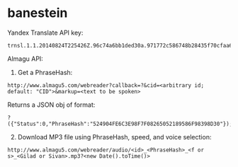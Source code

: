 banestein
=========

Yandex Translate API key:
```
trnsl.1.1.20140824T225426Z.96c74a6bb1ded30a.971772c586748b28435f70cfaa6cb938071f8b30
```

Almagu API:
1. Get a PhraseHash:
```
http://www.almagu5.com/webreader?callback=?&cid=<arbitrary id; default: "CID">&markup=<text to be spoken>
```

Returns a JSON obj of format:
```
?({"Status":0,"PhraseHash":"524904FE6C3E98F7F08265052189586F98398D30"});
```

2. Download MP3 file using PhraseHash, speed, and voice selection:
```
http://www.almagu5.com/webreader/audio/<id>_<PhraseHash>_<f or s>_<Gilad or Sivan>.mp3?<new Date().toTime()>
```
